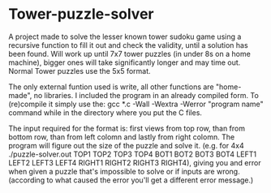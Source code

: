 # Tower-puzzle-solver
A project made to solve the lesser known tower sudoku game using a recursive function to fill it out and check the validity,
until a solution has been found. Will work up until 7x7 tower puzzles (in under 8s on a home machine), 
bigger ones will take significantly longer and may time out. Normal Tower puzzles use the 5x5 format.

The only external funtion used is write, all other functions are "home-made", no libraries. I included the program in an already compiled form. To (re)compile it simply use the:
gcc *.c -Wall -Wextra -Werror "program name" command while in the directory where you put the C files.

The input required for the format is: first views from top row, than from bottom row, than from left colomn and lastly from right colomn. 
The program will figure out the size of the puzzle and solve it. (e.g. for 4x4 ./puzzle-solver.out TOP1 TOP2 TOP3 TOP4 BOT1 BOT2 BOT3 BOT4 LEFT1 LEFT2 LEFT3 LEFT4 RIGHT1 RIGHT2 RIGHT3 RIGHT4), giving you and error when given a puzzle that's impossible to solve or if inputs are wrong. (according to what caused the error you'll get a different error message.)
